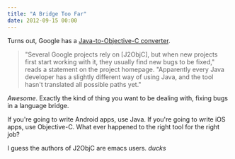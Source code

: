 ```yaml
---
title: "A Bridge Too Far"
date: 2012-09-15 00:00
---
```


<import><p>Turns out, Google has a <a href="http://www.theregister.co.uk/2012/09/15/google_j2objc_tool/">Java-to-Objective-C converter</a>.</p>

<blockquote>
  <p>"Several Google projects rely on [J2ObjC], but when new projects first start working with it, they usually find new bugs to be fixed," reads a statement on the project homepage. "Apparently every Java developer has a slightly different way of using Java, and the tool hasn't translated all possible paths yet."</p>
</blockquote>

<p><em>Awesome</em>. Exactly the kind of thing you want to be dealing with, fixing bugs in a language bridge.</p>

<p>If you're going to write Android apps, use Java. If you're going to write iOS apps, use Objective-C. What ever happened to the right tool for the right job?</p>

<p>I guess the authors of J2ObjC are emacs users. <em>ducks</em></p></import>

<!-- more -->

